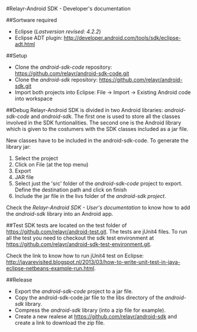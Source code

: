 #Relayr-Android SDK - Developer's documentation

##Sortware required
- Eclipse (*Lastversion revised: 4.2.2*)
- Eclipse ADT plugin: http://developer.android.com/tools/sdk/eclipse-adt.html

##Setup
- Clone the *android-sdk-code* repository: https://github.com/relayr/android-sdk-code.git
- Clone the *android-sdk* repository: https://github.com/relayr/android-sdk.git
- Import both projects into Eclipse: File -> Import -> Existing Android code into workspace

##Debug
Relayr-Android SDK is divided in two Android libraries: *android-sdk-code* and *android-sdk*. The first one is used 
to store all the classes involved in the SDK funtionalities. The second one is the Android library which is given to the
costumers with the SDK classes included as a jar file.

New classes have to be included in the android-sdk-code. To generate the library jar:
1.  Select the project
2. Click on File (at the top menu) 
3. Export 
4. JAR file
5. Select just the 'src' folder of the *android-sdk-code* project to export. Define the destination path and click on finish
6. Include the jar file in the livs folder of the *android-sdk project*.

Check the *Relayr-Android SDK - User's documentation* to know how to add the *android-sdk* library into an Android app.

##Test
SDK tests are located on the test folder of https://github.com/relayr/android-test.git. The tests are jUnit4 files. To run all the test you need to checkout the sdk test environment at https://github.com/relayr/android-sdk-test-environment.git.

Check the link to know how to run jUnit4
test on Eclipse: http://javarevisited.blogspot.nl/2013/03/how-to-write-unit-test-in-java-eclipse-netbeans-example-run.html.

##Release
- Export the *android-sdk-code* project to a jar file.
- Copy the android-sdk-code.jar file to the libs directory of the *android-sdk* library.
- Compress the *android-sdk* library (into a zip file for example).
- Create a new realese at https://github.com/relayr/android-sdk and create a link to download the zip file.

